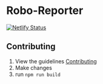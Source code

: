 # Robo-Reporter
[![Netlify Status](https://api.netlify.com/api/v1/badges/07d934aa-ae7f-4787-b29e-d1a1d5da7871/deploy-status)](https://app.netlify.com/sites/robo-reporter/deploys)

## Contributing
1. View the guidelines [Contributing](/CONTRIBUTING.md)
2. Make changes 
3. run `npm run build`